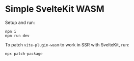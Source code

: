 # Simple SvelteKit WASM

Setup and run:

```
npm i
npm run dev
```

To patch `vite-plugin-wasm` to work in SSR with SvelteKit, run:

```
npx patch-package
```

